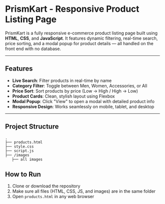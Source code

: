 #  PrismKart - Responsive Product Listing Page

PrismKart is a fully responsive e-commerce product listing page built using **HTML**, **CSS**, and **JavaScript**. It features dynamic filtering, real-time search, price sorting, and a modal popup for product details — all handled on the front end with no database.

---

##  Features

-  **Live Search**: Filter products in real-time by name
-  **Category Filter**: Toggle between Men, Women, Accessories, or All
-  **Price Sort**: Sort products by price (Low → High / High → Low)
-  **Product Cards**: Clean, stylish layout using Flexbox
-  **Modal Popup**: Click "View" to open a modal with detailed product info
-  **Responsive Design**: Works seamlessly on mobile, tablet, and desktop

---

## Project Structure
```
.
├── products.html
├── style.css
├── script.js
├── /images
   ├── all images

```

## How to Run

1. Clone or download the repository
2. Make sure all files (HTML, CSS, JS, and images) are in the same folder
3. Open `products.html` in any web browser